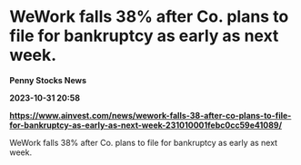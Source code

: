 # WeWork falls 38% after Co. plans to file for bankruptcy as early as next week.
**Penny Stocks News**

**2023-10-31 20:58**

**https://www.ainvest.com/news/wework-falls-38-after-co-plans-to-file-for-bankruptcy-as-early-as-next-week-231010001febc0cc59e41089/**

WeWork falls 38% after Co. plans to file for bankruptcy as early as next week.